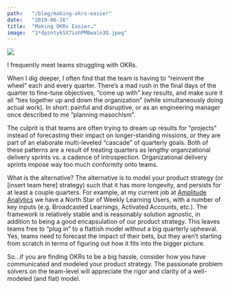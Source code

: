 ```yaml
---
path:	"/blog/making-okrs-easier"
date:	"2019-06-16"
title:	"Making OKRs Easier…"
image:	"1*dpzntykSX7iohPMBwaln3Q.jpeg"
---
```


![](/images/1*dpzntykSX7iohPMBwaln3Q.jpeg)

I frequently meet teams struggling with OKRs.

When I dig deeper, I often find that the team is having to “reinvent the wheel” each and every quarter. There’s a mad rush in the final days of the quarter to fine-tune objectives, “come up with” key results, and make sure it all “ties together up and down the organization” (while simultaneously doing actual work). In short: painful and disruptive, or as an engineering manager once described to me “planning masochism”.

The culprit is that teams are often trying to dream up results for “projects” instead of forecasting their impact on longer-standing missions, or they are part of an elaborate multi-leveled “cascade” of quarterly goals. Both of these patterns are a result of treating quarters as lengthy organizational delivery sprints vs. a cadence of introspection. Organizational delivery sprints impose way too much conformity onto teams.

What is the alternative? The alternative is to model your product strategy (or [insert team here] strategy) such that it has more longevity, and persists for at least a couple quarters. For example, at my current job at [Amplitude Analytics](https://medium.com/u/9631183b500b) we have a North Star of Weekly Learning Users, with a number of key inputs (e.g. Broadcasted Learnings, Activated Accounts, etc.). The framework is relatively stable and is reasonably solution agnostic, in addition to being a good encapsulation of our product strategy. This leaves teams free to “plug in” to a flattish model without a big quarterly upheaval. Yes, teams need to forecast the impact of their bets, but they aren’t starting from scratch in terms of figuring out how it fits into the bigger picture.

So…if you are finding OKRs to be a big hassle, consider how you have communicated and modeled your product strategy. The passionate problem solvers on the team-level will appreciate the rigor and clarity of a well-modeled (and flat) model.

